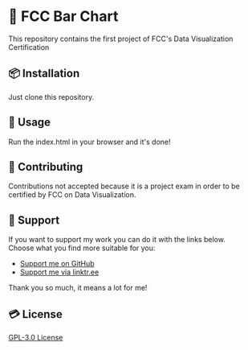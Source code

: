 # 🔖 FCC Bar Chart  
This repository contains the first project of FCC's Data Visualization Certification

## 📦 Installation  
Just clone this repository.  

## 🔧 Usage  
Run the index.html in your browser and it's done!

## 🤝 Contributing  
Contributions not accepted because it is a project exam in order to be certified by FCC on Data Visualization.

## 💚 Support  
If you want to support my work you can do it with the links below.  
Choose what you find more suitable for you:  
- [Support me on GitHub](https://github.com/sponsors/Airscripts)  
- [Support me via linktr.ee](https://linktr.ee/airscript)  

Thank you so much, it means a lot for me!

## 💳 License  
[GPL-3.0 License](https://github.com/Airscripts/fcc-bar-chart/blob/main/LICENSE)  
